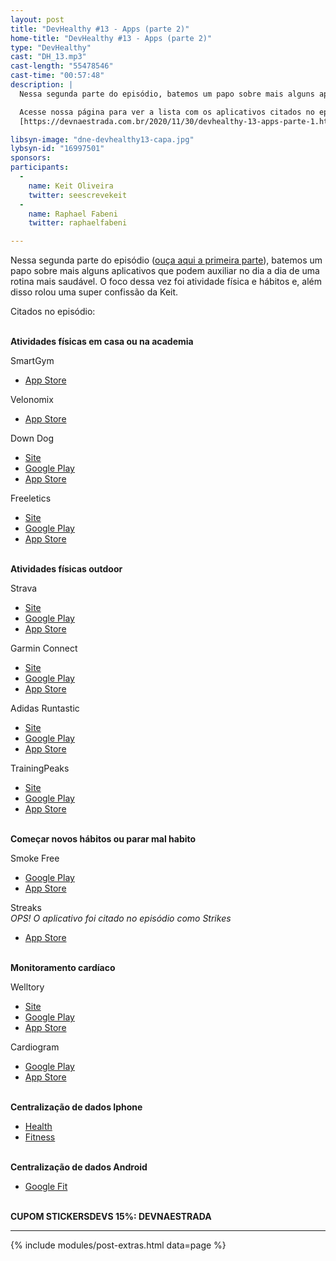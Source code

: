 ```yaml
---
layout: post
title: "DevHealthy #13 - Apps (parte 2)"
home-title: "DevHealthy #13 - Apps (parte 2)"
type: "DevHealthy"
cast: "DH_13.mp3"
cast-length: "55478546"
cast-time: "00:57:48"
description: |
  Nessa segunda parte do episódio, batemos um papo sobre mais alguns aplicativos que podem auxiliar no dia a dia de uma rotina mais saudável. O foco dessa vez foi atividade física e hábitos e, além disso rolou uma super confissão da Keit.

  Acesse nossa página para ver a lista com os aplicativos citados no episódio!<br/>
  [https://devnaestrada.com.br/2020/11/30/devhealthy-13-apps-parte-1.html](https://devnaestrada.com.br/2020/11/30/devhealthy-13-apps-parte-2.html)

libsyn-image: "dne-devhealthy13-capa.jpg"
lybsyn-id: "16997501"
sponsors:
participants:
  -
    name: Keit Oliveira
    twitter: seescrevekeit
  -
    name: Raphael Fabeni
    twitter: raphaelfabeni

---
```


Nessa segunda parte do episódio ([ouça aqui a primeira parte](https://devnaestrada.com.br/2020/11/18/devheatlhy-12-apps-parte-1.html)), batemos um papo sobre mais alguns aplicativos que podem auxiliar no dia a dia de uma rotina mais saudável. O foco dessa vez foi atividade física e hábitos e, além disso rolou uma super confissão da Keit.

Citados no episódio:

<br />**Atividades físicas em casa ou na academia**

SmartGym
- [App Store](https://apps.apple.com/us/app/smartgym/id922744883?ls=1)

Velonomix
- [App Store](https://apps.apple.com/br/app/velonomix-indoor-cycling/id1180419142)

Down Dog
- [Site](https://www.downdogapp.com/)
- [Google Play](https://play.google.com/store/apps/details?id=com.downdogapp)
- [App Store](https://itunes.apple.com/us/app/yoga-down-dog/id983693694?mt=8)

Freeletics
- [Site](https://www.freeletics.com/en/)
- [Google Play](https://play.google.com/store/apps/details?id=com.freeletics.lite)
- [App Store](https://itunes.apple.com/app/freeletics-functional-high/id654810212?ls=1&mt=8)

<br />**Atividades físicas outdoor**

Strava
- [Site](https://www.strava.com/)
- [Google Play](https://play.google.com/store/apps/details?id=com.strava&hl=en_US&gl=US)
- [App Store](https://apps.apple.com/us/app/strava-run-ride-swim/id426826309)

Garmin Connect
- [Site](https://connect.garmin.com/)
- [Google Play](https://play.google.com/store/apps/details?id=com.garmin.android.apps.connectmobile)
- [App Store](https://itunes.apple.com/us/app/garmin-connect-mobile/id583446403?mt=8&amp;uo=4)

Adidas Runtastic
- [Site](https://www.runtastic.com/)
- [Google Play](https://www.runtastic.com/apps/android/runtastic/lite)
- [App Store](https://www.runtastic.com/apps/iphone/runtastic/lite)

TrainingPeaks
- [Site](https://www.trainingpeaks.com/)
- [Google Play](https://play.google.com/store/apps/details?id=com.peaksware.trainingpeaks)
- [App Store](https://itunes.apple.com/app/id408047715)

<br />**Começar novos hábitos ou parar mal habito**

Smoke Free
- [Google Play](https://play.google.com/store/apps/details?id=com.portablepixels.smokefree&hl=pt_BR&gl=US)
- [App Store](https://apps.apple.com/br/app/smoke-free-deixe-de-fumar/id577767592)

Streaks<br />
_OPS! O aplicativo foi citado no episódio como Strikes_
- [App Store](https://apps.apple.com/br/app/streaks/id963034692)

<br />**Monitoramento cardíaco**

Welltory
- [Site](https://welltory.com/)
- [Google Play](https://play.google.com/store/apps/details?id=com.welltory.client.android&hl=pt_BR&gl=US)
- [App Store](https://apps.apple.com/us/app/welltory-heart-rate-monitor/id1074367771)

Cardiogram
- [Google Play](https://play.google.com/store/apps/details?id=com.cardiogram.v1&hl=pt)
- [App Store](https://apps.apple.com/br/app/cardiogram-heart-rate-monitor/id1000017994)

<br />**Centralização de dados Iphone**
- [Health](https://www.apple.com/br/ios/health/)
- [Fitness](https://apps.apple.com/us/app/activity/id1208224953)

<br />**Centralização de dados Android**
- [Google Fit](https://play.google.com/store/apps/details?id=com.google.android.apps.fitness)

<br /><strong>CUPOM STICKERSDEVS 15%: DEVNAESTRADA</strong>

---

{% include modules/post-extras.html data=page %}
